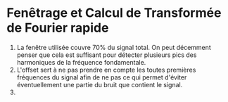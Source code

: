 # Fenêtrage et Calcul de Transformée de Fourier rapide

1. La fenêtre utilisée couvre 70% du signal total. On peut décemment penser que cela est suffisant pour détecter plusieurs pics des harmoniques de la fréquence fondamentale.
2. L'offset sert à ne pas prendre en compte les toutes premières fréquences du signal afin de ne pas ce qui permet d'éviter éventuellement une partie du bruit que contient le signal.
3. 
